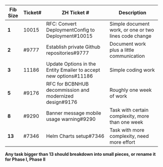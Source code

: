 
|	Fib Size	|	 Ticket#  	|	 ZH Ticket #	 |	 Description	 |
| --- | --- | ---  | --- |
|	**1**	|	10015	|	RFC: Convert DeploymentConfig to Deployment#10015	|	Simple document work, or one or two lines code change	|
|	**2**	|	#9777	|	Establish private Github repositories#9777	|	Document work  plus a little communication 	|
|	**3**	|	11186	|	Update Options in the Entity Emailer to accept new options#11186	|	Simple coding work	|
|	**5**	|	#9176	|	RFC for BCBNHUB decommission and modernized design#9176	|	Roughly one week of work	|
|	**8**	|	#9290	|	Banner message mobile usage warning#9290	|	Task with certain complexity, more than one week	|
|	**13**	|	#7346	|	Helm Charts setup#7346	|	Task with more complexity, need more effort 	|

			
**Any task bigger than 13 should breakdown into small pieces, or rename it for Phase I, Phase II**
